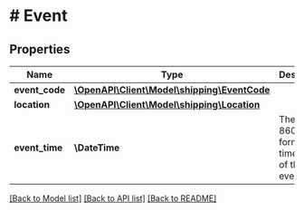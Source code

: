 # # Event

## Properties

Name | Type | Description | Notes
------------ | ------------- | ------------- | -------------
**event_code** | [**\OpenAPI\Client\Model\shipping\EventCode**](EventCode.md) |  |
**location** | [**\OpenAPI\Client\Model\shipping\Location**](Location.md) |  | [optional]
**event_time** | **\DateTime** | The ISO 8601 formatted timestamp of the event. |

[[Back to Model list]](../../README.md#models) [[Back to API list]](../../README.md#endpoints) [[Back to README]](../../README.md)
